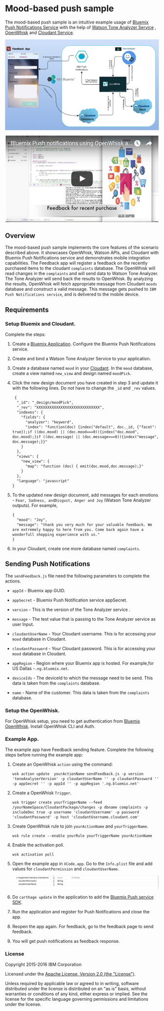 Mood-based push sample
===========================================

 The mood-based push sample is an intuitive example usage of [Bluemix Push Notifications Service](https://console.ng.bluemix.net/docs/services/mobilepush/index.html?pos=2) with the help of [Watson Tone Analyzer Service](http://www.ibm.com/smarterplanet/us/en/ibmwatson/developercloud/tone-analyzer.html) , [OpenWhisk](https://developer.ibm.com/open/openwhisk/) and [Cloudant Service](https://cloudant.com/). 


   ![Alt text](Resource/flowchart.png?raw=true "Optional Title")

   [![Alt Demo video](Resource/video.png)](https://youtu.be/9Qx91S2ZO6I)
   

## Overview
 
The mood-based push sample implements the core features of the scenario described above. It showcases OpenWhisk, Watson APIs, and Cloudant with Bluemix Push Notifications service and demonstrates mobile integration capabilities. The Feedback app will register a feedback on the recently purchased items to the cloudant `complaints` database. The OpenWhisk will read changes in the `complaints` and will send data to Watson Tone Analyzer. The Tone Analyzer will send back the results to OpenWhisk. By analyzing the results, OpenWhisk will fetch appropriate message from Cloudant `moods` database and construct a valid message. This message gets pushed to `IBM Push Notifications service`, and is delivered to the mobile device.
 

## Requirements

### Setup Bluemix and Cloudant.

Complete the steps:

 1. Create a [Bluemix Application](http://console.ng.bluemix.net). Configure the Bluemix Push Notifications service.

 2. Create and bind a Watson Tone Analyzer Service to your application.

 3. Create a database named `mood` in your [Cloudant](https://cloudant.com/). In the `mood` database, create a view named `new_view` and design named `moodPick`.

 4. Click the new design document you have created in step 3 and update it with the following lines. Do not have to change the `_id` and `_rev` values.

	```
	 {
	  "_id": "_design/moodPick",
	  "_rev": "XXXXXXXXXXXXXXXXXXXXXXXXXXXXX",
	  "indexes": {
	    "fields": {
	      "analyzer": "keyword",
	      "index": "function(doc) {index("default", doc._id, {"facet": true});if ((doc.mood) || (doc.mood===0)){index("doc.mood", doc.mood);}if ((doc.message) || (doc.message===0)){index("message", doc.message);}}"
	    }
	  },
	  "views": {
	    "new_view": {
	      "map": "function (doc) { emit(doc.mood,doc.message);}"
	    }
	  },
	  "language": "javascript"
	}
	
    ```

 5. To the updated new design document, add messages for each emotions - `Fear, Sadness, andDisgust, Anger and Joy` (Watson Tone Analyzer outputs). For example,

	```
	{
	  "mood": "Joy",
	  "message": "thank you very much for your valuable feedback. We are extremely happy to here from you. Come back again have a wonderfull shopping experience with us."
	}
	```
 6. In your Cloudant, create one more database named `complaints`.


## Sending Push Notifications

  The `sendFeedback.js` file need the following parameters to complete the actions. 

- `appId` - Bluemix app GUID.

- `appSecret` - Bluemix Push Notification service appSecret.

- `version` - This is the version of the Tone Analyzer service .

- `message` - The test value that is passing to the Tone Analyzer service as user Input.

- `cloudantUserName` - Your Cloudant username. This is for accessing your `mood` database in Cloudant.

- `cloudantPassword` - Your Cloudant password. This is for accessing your `mood` database in Cloudant.

- `appRegion` - Region where your Bluemix app is hosted. For example,for US Dallas -`.ng.bluemix.net`.

- `deviceIds` - The deviceId to which the message need to be send. This data  is taken from the `complaints` database.
- `name` - Name of the customer. This data is taken from the `complaints` database.


### Setup the OpenWhisk.

For OpenWhisk setup, you need to get authentication from [Bluemix OpenWhisk](https://new-console.ng.bluemix.net/openwhisk/cli). Install OpenWhisk CLI and Auth.

### Example App.

  The example app have Feedback sending feature. Complete the following steps before running the example app:


1. Create an OpenWhisk `action` using the command:

	``` 
	wsk action update  yourActionName sendFeedback.js -p version 'toneAnalyserVersion' -p cloudantUserName '' -p cloudantPassword '' -p appSecret '' -p appId '' -p appRegion '.ng.bluemix.net' 
	```

2. Create a OpenWhisk `Trigger`.

	```
	wsk trigger create yourTriggerName --feed /yourNameSpace/CloudantPackage/changes -p dbname complaints -p includeDoc true -p username 'cloudantUsername' -p password 'cloudantPassword' -p host 'cloudantUsername.cloudant.com'
	```
3. Create OpenWhisk rule to join `yourActionName` and `yourTriggerName`.

	```
	wsk rule create --enable yourRule yourTriggerName yourActionName
	```
4. Enable the activation poll.

	```
	wsk activation poll
	```
5. Open the example app in `XCode.app`. Go to the `Info.plist` file and add values for `cloudantPermission` and `cloudantUserName`. 
    
    ![Alt text](Resource/plist.png?raw=true "Optional Title")

6. Do `carthage update` in the application to add the [Bluemix Push service SDK](https://github.com/ibm-bluemix-mobile-services/bms-clientsdk-swift-push).

7. Run the application and register for Push Notifications and close the app.

8. Reopen the app again. For feedback, go to the feedback page to send feedback.

9. You will get push notifications as feedback response. 


### License

Copyright 2015-2016 IBM Corporation

Licensed under the [Apache License, Version 2.0 (the "License")](http://www.apache.org/licenses/LICENSE-2.0.html).

Unless required by applicable law or agreed to in writing, software distributed under the license is distributed on an "as is" basis, without warranties or conditions of any kind, either express or implied. See the license for the specific language governing permissions and limitations under the license.










